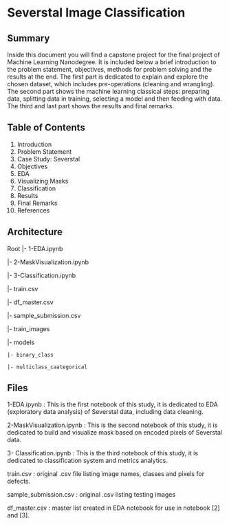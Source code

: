 # Severstal Image Classification

## Summary
Inside this document you will find a capstone project for the final project of Machine Learning Nanodegree. It is included below a brief introduction to the problem statement, objectives, methods for problem solving and the results at the end. The first part is dedicated to explain and explore the chosen dataset, which includes pre-operations (cleaning and wrangling). The second part shows the machine learning classical steps: preparing data, splitting data in training, selecting a model and then feeding with data. The third and last part shows the results and final remarks.

## Table of Contents
1.	Introduction
2.	Problem Statement
3.	Case Study: Severstal
4.	Objectives
5.	EDA
6.	Visualizing Masks
7.	Classification
8.	Results
9.	Final Remarks
10.	References

## Architecture

Root
|- 1-EDA.ipynb

|- 2-MaskVisualization.ipynb

|- 3-Classification.ipynb

|- train.csv

|- df_master.csv

|- sample_submission.csv

|- train_images

|- models

    |- binary_class
    
    |- multiclass_caategorical
    
## Files
1-EDA.ipynb : This is the first notebook of this study, it is dedicated to EDA (exploratory data analysis) of Severstal data, including data cleaning.

2-MaskVisualization.ipynb : This is the second notebook of this study, it is dedicated to build and visualize mask based on encoded pixels of Severstal data.

3- Classification.ipynb : This is the third notebook of this study, it is dedicated to classification system and metrics analytics.

train.csv : original .csv file listing image names, classes and pixels for defects.

sample_submission.csv : original .csv listing testing images

df_master.csv : master list created in EDA notebook for use in notebook [2] and [3].
